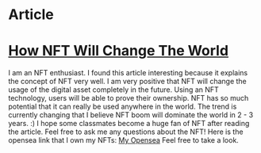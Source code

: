 # Article

# [How NFT Will Change The World](https://www.verizon.com/about/news/how-nft-will-change-content-world)

I am an NFT enthusiast. I found this article interesting because it explains the concept of NFT very well. I am very positive that NFT will change the usage of the digital asset completely in the future. Using an NFT technology, users will be able to prove their ownership. NFT has so much potential that it can really be used anywhere in the world. The trend is currently changing that I believe NFT boom will dominate the world in 2 - 3 years. :) I hope some classmates become a huge fan of NFT after reading the article. Feel free to ask me any questions about the NFT!
Here is the opensea link that I own my NFTs: [My Opensea](https://opensea.io/account/yunko)
Feel free to take a look.
